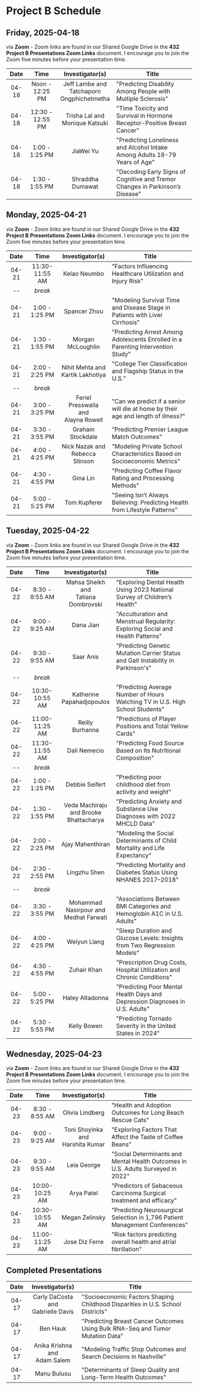 # Project B Schedule

## Friday, 2025-04-18

via **Zoom** - Zoom links are found in our Shared Google Drive in the **432 Project B Presentations Zoom Links** document. I encourage you to join the Zoom five minutes before your presentation time.

Date | Time | Investigator(s) | Title
:-----: | :------: | :--------------------: | -----------------------------------------------------------------------------
04-18 | Noon - 12:25 PM | Jeff Lambe and <br /> Tatchaporn <br /> Ongphichetmetha | "Predicting Disability Among People with Multiple Sclerosis"
04-18 | 12:30 - 12:55 PM | Trisha Lal and <br /> Monique Katsuki | "Time Toxicity and Survival in Hormone Receptor-Positive Breast Cancer"
04-18 | 1:00 - 1:25 PM | JiaWei Yu | "Predicting Loneliness and Alcohol Intake Among Adults 18-79 Years of Age"
04-18 | 1:30 - 1:55 PM | Shraddha Dumawat | "Decoding Early Signs of Cognitive and Tremor Changes in Parkinson’s Disease"

## Monday, 2025-04-21

via **Zoom** - Zoom links are found in our Shared Google Drive in the **432 Project B Presentations Zoom Links** document. I encourage you to join the Zoom five minutes before your presentation time.

Date | Time | Investigator(s) | Title
:-----: | :------: | :--------------------: | -----------------------------------------------------------------------------
04-21 | 11:30-11:55 AM | Kelao Neumbo | "Factors Influencing Healthcare Utilization and Injury Risk"
-- | *break*
04-21 | 1:00 - 1:25 PM | Spancer Zhou | "Modeling Survival Time and Disease Stage in Patients with Liver Cirrhosis"
04-21 | 1:30 - 1:55 PM | Morgan McLoughlin | "Predicting Arrest Among Adolescents Enrolled in a Parenting Intervention Study"
04-21 | 2:00 - 2:25 PM | Nihit Mehta and <br /> Kartik Lakhotiya | "College Tier Classification and Flagship Status in the U.S."
-- | *break*
04-21 | 3:00 - 3:25 PM | Feriel Presswalla <br /> and <br /> Alayna Rowell | "Can we predict if a senior will die at home by their age and length of illness?"
04-21 | 3:30 - 3:55 PM | Graham Stockdale | "Predicting Premier League Match Outcomes"
04-21 | 4:00 - 4:25 PM | Nick Nazak and <br /> Rebecca Stinson | "Modeling Private School Characteristics Based on Socioeconomic Metrics"
04-21 | 4:30 - 4:55 PM | Gina Lin | "Predicting Coffee Flavor Rating and Processing Methods"
04-21 | 5:00 - 5:25 PM | Tom Kupferer | "Seeing Isn’t Always Believing: Predicting Health from Lifestyle Patterns"

## Tuesday, 2025-04-22

via **Zoom** - Zoom links are found in our Shared Google Drive in the **432 Project B Presentations Zoom Links** document. I encourage you to join the Zoom five minutes before your presentation time.

Date | Time | Investigator(s) | Title
:-----: | :------: | :--------------------: | -----------------------------------------------------------------------------
04-22 | 8:30 - 8:55 AM | Mahsa Sheikh and <br /> Tatiana Dombrovski | "Exploring Dental Health Using 2023 National Survey of Children’s Health"
04-22 | 9:00 - 9:25 AM | Dana Jian | "Acculturation and Menstrual Regularity: Exploring Social and Health Patterns"
04-22 | 9:30 - 9:55 AM | Saar Anis | "Predicting Genetic Mutation Carrier Status and Gait Instability in Parkinson's"
-- | *break*
04-22 | 10:30-10:55 AM | Katherine <br /> Papahadjopoulos | "Predicting Average Number of Hours Watching TV in U.S. High School Students"
04-22 | 11:00-11:25 AM | Reilly <br /> Burhanna | "Predictions of Player Positions and Total Yellow Cards"
04-22 | 11:30-11:55 AM | Dalí Nemecio | "Predicting Food Source Based on Its Nutritional Composition"
-- | *break*
04-22 | 1:00 - 1:25 PM | Debbie Seifert | "Predicting poor childhood diet from activity and weight"
04-22 | 1:30 - 1:55 PM | Veda Machiraju <br /> and Brooke <br /> Bhattacharya | "Predicting Anxiety and Substance Use Diagnoses with 2022 MHCLD Data"
04-22 | 2:00 - 2:25 PM | Ajay Mahenthiran | "Modeling the Social Determinants of Child Mortality and Life Expectancy"
04-22 | 2:30 - 2:55 PM | Lingzhu Shen | "Predicting Mortality and Diabetes Status Using NHANES 2017–2018"
-- | *break*
04-22 | 3:30 - 3:55 PM | Mohammad <br /> Nasirpour and <br /> Medhat Farwati | "Associations Between BMI Categories and Hemoglobin A1C in U.S. Adults"
04-22 | 4:00 - 4:25 PM | Weiyun Liang | "Sleep Duration and Glucose Levels: Insights from Two Regression Models"
04-22 | 4:30 - 4:55 PM | Zuhair Khan | "Prescription Drug Costs, Hospital Utilization and Chronic Conditions"
04-22 | 5:00 - 5:25 PM | Haley Altadonna | "Predicting Poor Mental Health Days and Depression Diagnoses in U.S. Adults"
04-22 | 5:30 - 5:55 PM | Kelly Bowen | "Predicting Tornado Severity in the United States in 2024"

## Wednesday, 2025-04-23

via **Zoom** - Zoom links are found in our Shared Google Drive in the **432 Project B Presentations Zoom Links** document. I encourage you to join the Zoom five minutes before your presentation time.

Date | Time | Investigator(s) | Title
:-----: | :------: | :--------------------: | -----------------------------------------------------------------------------
04-23 | 8:30 - 8:55 AM | Olivia Lindberg | "Health and Adoption Outcomes for Long Beach Rescue Cats"
04-23 | 9:00 - 9:25 AM | Toni Shoyinka and <br /> Harshita Kumar | "Exploring Factors That Affect the Taste of Coffee Beans"
04-23 | 9:30 - 9:55 AM | Leia George | "Social Determinants and Mental Health Outcomes in U.S. Adults Surveyed in 2022"
04-23 | 10:00-10:25 AM | Arya Patel | "Predictors of Sebaceous Carcinoma Surgical treatment and efficacy"
04-23 | 10:30-10:55 AM | Megan Zelinsky | "Predicting Neurosurgical Selection in 1,796 Patient Management Conferences"
04-23 | 11:00-11:25 AM | Jose Diz Ferre | "Risk factors predicting overall health and atrial fibrillation"

## Completed Presentations

Date | Investigator(s) | Title
:-----: | :--------------------: | -----------------------------------------------------------------------------
04-17 | Carly DaCosta and <br /> Gabrielle Davis | "Socioeconomic Factors Shaping Childhood Disparities in U.S. School Districts"
04-17 | Ben Hauk | "Predicting Breast Cancer Outcomes Using Bulk RNA-Seq and Tumor Mutation Data"
04-17 | Anika Krishna and <br /> Adam Salem | "Modeling Traffic Stop Outcomes and Search Decisions in Nashville"
04-17 | Manu Bulusu | "Determinants of Sleep Quality and Long-Term Health Outcomes"
